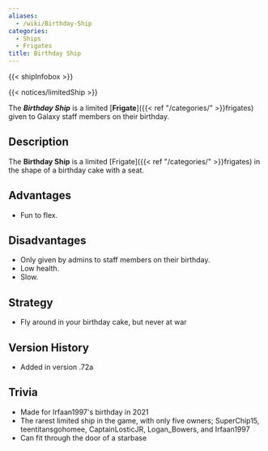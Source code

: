 ```yaml
---
aliases:
  - /wiki/Birthday-Ship
categories:
  - Ships
  - Frigates
title: Birthday Ship
---
```


{{< shipInfobox >}}

{{< notices/limitedShip >}}

The **_Birthday Ship_** is a limited [**Frigate**]({{< ref "/categories/" >}}frigates) given to Galaxy staff members on their birthday.

## Description

The **Birthday Ship** is a limited [Frigate]({{< ref "/categories/" >}}frigates) in the shape of a birthday cake with a seat.

## Advantages

- Fun to flex.

## Disadvantages

- Only given by admins to staff members on their birthday.
- Low health.
- Slow.

## Strategy

- Fly around in your birthday cake, but never at war

## Version History

- Added in version .72a

## Trivia

- Made for Irfaan1997's birthday in 2021
- The rarest limited ship in the game, with only five owners; SuperChip15, teentitansgohomee, CaptainLosticJR, Logan_Bowers, and Irfaan1997
- Can fit through the door of a starbase

